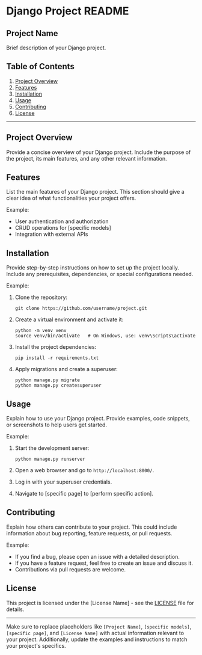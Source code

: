 # Django Project README

## Project Name

Brief description of your Django project.

## Table of Contents

1. [Project Overview](#project-overview)
2. [Features](#features)
3. [Installation](#installation)
4. [Usage](#usage)
5. [Contributing](#contributing)
6. [License](#license)

---

## Project Overview

Provide a concise overview of your Django project. Include the purpose of the project, its main features, and any other relevant information.

## Features

List the main features of your Django project. This section should give a clear idea of what functionalities your project offers.

Example:
- User authentication and authorization
- CRUD operations for [specific models]
- Integration with external APIs

## Installation

Provide step-by-step instructions on how to set up the project locally. Include any prerequisites, dependencies, or special configurations needed.

Example:

1. Clone the repository:
   ```
   git clone https://github.com/username/project.git
   ```

2. Create a virtual environment and activate it:
   ```
   python -m venv venv
   source venv/bin/activate   # On Windows, use: venv\Scripts\activate
   ```

3. Install the project dependencies:
   ```
   pip install -r requirements.txt
   ```

4. Apply migrations and create a superuser:
   ```
   python manage.py migrate
   python manage.py createsuperuser
   ```

## Usage

Explain how to use your Django project. Provide examples, code snippets, or screenshots to help users get started.

Example:

1. Start the development server:
   ```
   python manage.py runserver
   ```

2. Open a web browser and go to `http://localhost:8000/`.

3. Log in with your superuser credentials.

4. Navigate to [specific page] to [perform specific action].

## Contributing

Explain how others can contribute to your project. This could include information about bug reporting, feature requests, or pull requests.

Example:

- If you find a bug, please open an issue with a detailed description.
- If you have a feature request, feel free to create an issue and discuss it.
- Contributions via pull requests are welcome.

## License

This project is licensed under the [License Name] - see the [LICENSE](LICENSE) file for details.

---

Make sure to replace placeholders like `[Project Name]`, `[specific models]`, `[specific page]`, and `[License Name]` with actual information relevant to your project. Additionally, update the examples and instructions to match your project's specifics.
